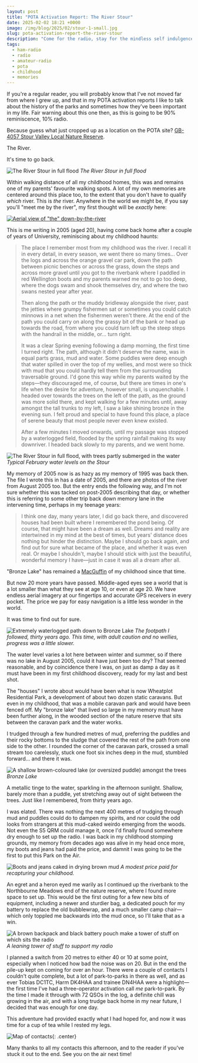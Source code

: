 ```yaml
---
layout: post
title: "POTA Activation Report: The River Stour"
date: 2025-02-02 18:21 +0000
image: /img/blog/2025/02/stour-1-small.jpg
slug: pota-activation-report-the-river-stour
description: "Come for the radio, stay for the mindless self indulgence"
tags:
  - ham-radio
  - radio
  - amateur-radio
  - pota
  - childhood
  - memories
---
```


If you're a regular reader, you will probably know that I've not moved far from where I grew up, and that in my POTA activation reports I like to talk about the history of the parks and sometimes how they've been important in my life. Fair warning about this one then, as this is going to be 90% reminiscence, 10% radio.

Because guess what just cropped up as a location on the POTA site? [GB-4057 Stour Valley Local Nature Reserve](https://pota.app/#/park/GB-4057).

The River.

It's time to go back.

![The River Stour in full flood](/img/blog/2025/02/stour-7.jpg)
*The River Stour in full flood*

Within walking distance of all my childhood homes, this was and remains one of my parents' favourite walking spots. A lot of my own memories are centered around this place too, to the extent that you don't have to qualify *which* river. This is *the* river. Anywhere in the world we might be, if you say you'll "meet me by the river", my first thought will be *exactly* here:

[![Aerial view of "the" down-by-the-river](/img/blog/2025/02/stour-aerial.png)](https://www.google.com/maps/@50.7640401,-1.8652999,146m/data=!3m1!1e3?entry=ttu&g_ep=EgoyMDI1MDEyOS4xIKXMDSoASAFQAw%3D%3D)

This is me writing in 2005 (aged 20), having come back home after a couple of years of University, reminiscing about my childhood haunts:

> The place I remember most from my childhood was the river. I recall it in every detail, in every season, we went there so many times... Over the logs and across the orange gravel car park, down the path between picnic benches or across the grass, down the steps and across more gravel until you got to the riverbank where I paddled in red Wellington boots and my parents warned me not to go too deep, where the dogs swam and shook themselves dry, and where the two swans nested year after year.
> 
> Then along the path or the muddy bridleway alongside the river, past the jetties where grumpy fishermen sat or sometimes you could catch minnows in a net when the fishermen weren't there. At the end of the path you could carry on along the grassy bit of the bank or head up towards the road, from where you could turn left up the steep steps with the handrail in the middle, or... turn right.
> 
> It was a clear Spring evening following a damp morning, the first time I turned right. The path, although it didn't deserve the name, was in equal parts grass, mud and water. Some puddles were deep enough that water spilled in over the top of my wellies, and most were so thick with mud that you could hardly tell them from the surrounding traversable ground. I'd gone this way while my parents waited by the steps&mdash;they discouraged me, of course, but there are times in one's life when the desire for adventure, however small, is unquenchable.
> I headed over towards the trees on the left of the path, as the ground was more solid there, and kept walking for a few minutes until, away amongst the tall trunks to my left, I saw a lake shining bronze in the evening sun. I felt proud and special to have found this place, a place of serene beauty that most people never even knew existed.
> 
> After a few minutes I moved onwards, until my passage was stopped by a waterlogged field, flooded by the spring rainfall making its way downriver. I headed back slowly to my parents, and we went home.

![The River Stour in full flood, with trees partly submerged in the water](/img/blog/2025/02/stour-1.jpg)
*Typical February water levels on the Stour*

My memory of 2005 now is as hazy as my memory of 1995 was back then. The file I wrote this in has a date of 2005, and there are photos of the river from August 2005 too. But the entry ends the following way, and I'm not sure whether this was tacked on post-2005 describing that day, or whether this is referring to some other trip back down memory lane in the intervening time, perhaps in my teenage years:

> I think one day, many years later, I did go back there, and discovered houses had been built where I remembered the pond being. Of course, that might have been a dream as well. Dreams and reality are intertwined in my mind at the best of times, but years' distance does nothing but hinder the distinction. Maybe I should go back again, and find out for sure what became of the place, and whether it was even real. Or maybe I shouldn't, maybe I should stick with just the beautiful, wonderful memory I have&mdash;just in case it was all a dream after all.

"Bronze Lake" has remained a [MacGuffin](https://en.wikipedia.org/wiki/MacGuffin) of my childhood since that time.

But now 20 more years have passed. Middle-aged eyes see a world that is a lot smaller than what they see at age 10, or even at age 20. We have endless aerial imagery at our fingertips and accurate GPS receivers in every pocket. The price we pay for easy navigation is a little less wonder in the world.

It was time to find out for sure.

![Extremely waterlogged path down to Bronze Lake](/img/blog/2025/02/stour-2.jpg)
*The footpath I followed, thirty years ago. This time, with adult caution and no wellies, progress was a little slower.*

The water level varies a lot here between winter and summer, so if there was no lake in August 2005, could it have just been too dry? That seemed reasonable, and by coincidence there I was, on just as damp a day as it must have been in my first childhood discovery, ready for my last and best shot.

The "houses" I wrote about would have been what is now Wheatplot Residential Park, a development of about two dozen static caravans. But even in my childhood, that was a mobile caravan park and would have been fenced off. My "bronze lake" that lived so large in my memory must have been further along, in the wooded section of the nature reserve that sits between the caravan park and the water works.

I trudged through a few hundred metres of mud, preferring the puddles and their rocky bottoms to the sludge that covered the rest of the path from one side to the other. I rounded the corner of the caravan park, crossed a small stream too carelessly, stuck one foot six inches deep in the mud, stumbled forward... and there it was.

![A shallow brown-coloured lake (or oversized puddle) amongst the trees](/img/blog/2025/02/stour-3.jpg)
*Bronze Lake*

A metallic tinge to the water, sparkling in the afternoon sunlight. Shallow, barely more than a puddle, yet stretching away out of sight between the trees. Just like I remembered, from thirty years ago.

I was elated. There was nothing the next 400 metres of trudging through mud and puddles could do to dampen my spirits, and nor could the odd looks from strangers at this mud-caked weirdo emerging from the woods. Not even the S5 QRM could manage it, once I'd finally found somewhere dry enough to set up the radio. I was back in my childhood stomping grounds, my memory from decades ago was alive in my head once more, my boots and jeans had paid the price, and damnit I was going to be the first to put this Park on the Air.

![Boots and jeans caked in drying brown mud](/img/blog/2025/02/stour-6.jpg)
*A modest price paid for recapturing your childhood.*

An egret and a heron eyed me warily as I continued up the riverbank to the Northbourne Meadows end of the nature reserve, where I found more space to set up. This would be the first outing for a few new bits of equipment, including a newer and sturdier bag, a dedicated pouch for my battery to replace the old bubblewrap, and a much smaller camp chair&mdash;which only toppled me backwards into the mud once, so I'll take that as a win.

![A brown backpack and black battery pouch make a tower of stuff on which sits the radio](/img/blog/2025/02/stour-5.jpg)
*A leaning tower of stuff to support my radio*

I planned a switch from 20 metres to either 40 or 10 at some point, especially when I noticed how bad the noise was on 20. But in the end the pile-up kept on coming for over an hour. There were a couple of contacts I couldn't quite complete, but a lot of park-to-parks in there as well, and as ever Tobias DC1TC, Harm DK4HAA and trainee DN4HAA were a highlight&mdash;the first time I've had a three-operator activation call *me* park-to-park. By the time I made it through with 72 QSOs in the log, a definite chill was growing in the air, and with a long trudge back home in my near future, I decided that was enough for one day.

This adventure had provided exactly what I had hoped for, and now it was time for a cup of tea while I rested my legs.

![Map of contacts](/img/blog/2025/02/stour-map.png){: .center}

Many thanks to all my contacts this afternoon, and to the reader if you've stuck it out to the end. See you on the air next time!